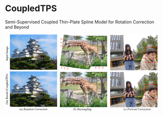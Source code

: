 # CoupledTPS
Semi-Supervised Coupled Thin-Plate Spline Model for Rotation Correction and Beyond

![image](https://github.com/nie-lang/CoupledTPS/blob/main/fig.png)
